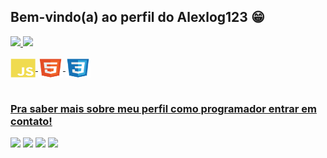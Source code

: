 ## Bem-vindo(a) ao perfil do Alexlog123 😁

 <div>
   <a href="https://github.com/devemdobro">
   <img height="180em" src="https://github-readme-stats.vercel.app/api?username=devemdobro&show_icons=true&theme=tokyonight&include_all_commits=true&count_private=true"/>
   <img height="180em" src="https://github-readme-stats.vercel.app/api/top-langs/?username=devemdobro&layout=compact&langs_count=6&theme=tokyonight"/>
</div>
    
<div style="display: inline_block"><br>
  <img align="center" alt="Js" height="30" width="40" src="https://raw.githubusercontent.com/devicons/devicon/master/icons/javascript/javascript-plain.svg">
  <img align="center" alt="HTML" height="30" width="40" src="https://raw.githubusercontent.com/devicons/devicon/master/icons/html5/html5-original.svg">
  <img align="center" alt="CSS" height="30" width="40" src="https://raw.githubusercontent.com/devicons/devicon/master/icons/css3/css3-original.svg">
</div>
 
<br>
 
### Pra saber mais sobre meu perfil como programador entrar em contato!

 
<div> 
  <a href="https://www.facebook.com/profile.php?id=100004045665065" target="_blank"><img src="https://img.shields.io/badge/Facebook-0025EE?style=for-the-badge&logo=facebook&logoColor=white" target="_blank"></a>
  <a href="https://www.instagram.com/alexandreoliveira8577/" target="_blank"><img src="https://img.shields.io/badge/-Instagram-%23E4405F?style=for-the-badge&logo=instagram&logoColor=white" target="_blank"></a>
  <a href="https://wa.me/5521982373055"><img src="https://img.shields.io/badge/-Whatsapp-%15E4405F?style=for-the-badge&logo=whatsapp&logoColor=white" target="_blank"></a>
  <a href = "mailto:alexandre199715@gmail.com"><img src="https://img.shields.io/badge/-Gmail-%23333?style=for-the-badge&logo=gmail&logoColor=white" target="_blank"></a>
</div>
